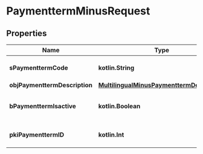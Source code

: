 
# PaymenttermMinusRequest

## Properties
Name | Type | Description | Notes
------------ | ------------- | ------------- | -------------
**sPaymenttermCode** | **kotlin.String** | The code of the Paymentterm | 
**objPaymenttermDescription** | [**MultilingualMinusPaymenttermDescription**](MultilingualMinusPaymenttermDescription.md) |  | 
**bPaymenttermIsactive** | **kotlin.Boolean** | Whether the Paymentterm is active or not | 
**pkiPaymenttermID** | **kotlin.Int** | The unique ID of the Paymentterm |  [optional]



